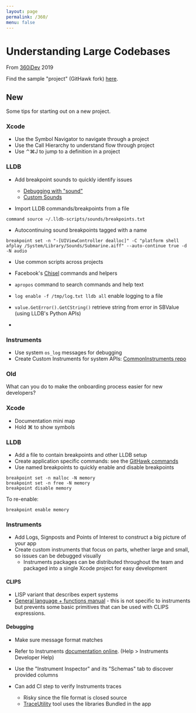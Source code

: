 ```yaml
---
layout: page
permalink: /360/
menu: false
---
```


# Understanding Large Codebases

From [360iDev](https://360idev.com) 2019

Find the sample "project" (GitHawk fork) [here](https://github.com/bjtitus/GitHawk).

## New

Some tips for starting out on a new project.

### Xcode

- Use the Symbol Navigator to navigate through a project
- Use the Call Hierarchy to understand flow through project
- Use ⌃⌘J to jump to a definition in a project

### LLDB

- Add breakpoint sounds to quickly identify issues
	- [Debugging with "sound"](https://twitter.com/0xced/status/900692839557992449?s=20)
	- [Custom Sounds](http://sound-of-silence.com/?article=20170306)

- Import LLDB commands/breakpoints from a file
```
command source ~/.lldb-scripts/sounds/breakpoints.txt
```

- Autocontinuing sound breakpoints tagged with a name

```
breakpoint set -n "-[UIViewController dealloc]" -C "platform shell afplay /System/Library/Sounds/Submarine.aiff" --auto-continue true -d -N audio
```

- Use common scripts across projects
- Facebook's [Chisel](https://github.com/facebook/chisel) commands and helpers

- `apropos` command to search commands and help text
- `log enable -f /tmp/log.txt lldb all` enable logging to a file
- `value.GetError().GetCString()` retrieve string from error in SBValue (using LLDB's Python APIs)
- 
### Instruments

- Use system `os_log` messages for debugging
- Create Custom Instruments for system APIs: [CommonInstruments repo](https://github.com/bjtitus/CommonInstruments)

### Old

What can you do to make the onboarding process easier for new developers?

### Xcode

- Documentation mini map
- Hold ⌘ to show symbols

### LLDB

- Add a file to contain breakpoints and other LLDB setup
- Create application specific commands: see the [GitHawk commands](https://github.com/bjtitus/GitHawk/blob/360/commands.py)
- Use named breakpoints to quickly enable and disable breakpoints

```
breakpoint set -n malloc -N memory
breakpoint set -n free -N memory
breakpoint disable memory
```

To re-enable:

```
breakpoint enable memory
```

### Instruments

- Add Logs, Signposts and Points of Interest to construct a big picture of your app
- Create custom instruments that focus on parts, whether large and small, so issues can be debugged visually
	- Instruments packages can be distributed throughout the team and packaged into a single Xcode project for easy development

#### CLIPS

- LISP variant that describes expert systems
- [General language + functions manual](https://www.csie.ntu.edu.tw/~sylee/courses/clips/bpg/top.html) - this is not specific to instruments but prevents some basic primitives that can be used with CLIPS expressions.

#### Debugging

- Make sure message format matches
- Refer to Instruments [documentation online](http://help.apple.com/instruments/developer/mac/current/). (Help > Instruments Developer Help)
- Use the "Instrument Inspector" and its "Schemas" tab to discover provided columns

- Can add CI step to verify Instruments traces
	- Risky since the file format is closed source
	- [TraceUtility](https://github.com/Qusic/TraceUtility) tool uses the libraries Bundled in the app
